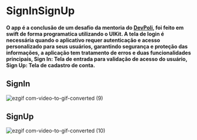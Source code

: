 # SignInSignUp


#### O app é a conclusão de um desafio da mentoria do [DevPoli](https://www.devpoli.com/), foi feito em swift de forma programatica utilizando o UIKit. A tela de login é necessária quando o aplicativo requer autenticação e acesso personalizado para seus usuários, garantindo segurança e proteção das informações, a aplicação tem tratamento de erros e duas funcionalidades principais, Sign In: Tela de entrada para validação de acesso do usuário, Sign Up: Tela de cadastro de conta.

## SignIn
![ezgif com-video-to-gif-converted (9)](https://github.com/ellcavalcante/ChallengeSignInSignUp/assets/89115923/0d684db5-e48b-4478-9409-8cdfe03861d2)

## SignUp
![ezgif com-video-to-gif-converted (10)](https://github.com/ellcavalcante/ChallengeSignInSignUp/assets/89115923/f5c98e77-9e95-4c7f-80fc-541cb6dd4b0f)
